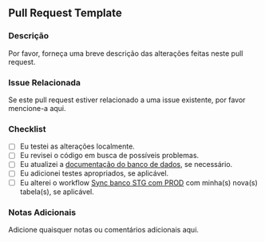 ## Pull Request Template

### Descrição
Por favor, forneça uma breve descrição das alterações feitas neste pull request.

### Issue Relacionada
Se este pull request estiver relacionado a uma issue existente, por favor mencione-a aqui.

### Checklist
- [ ] Eu testei as alterações localmente.
- [ ] Eu revisei o código em busca de possíveis problemas.
- [ ] Eu atualizei a [documentação do banco de dados](https://miro.com/app/board/uXjVMzPi3ZA=/?moveToWidget=3458764593396659368&cot=14), se necessário.
- [ ] Eu adicionei testes apropriados, se aplicável.
- [ ] Eu alterei o workflow [Sync banco STG com PROD](https://mapadoacolhimento.app.n8n.cloud/workflow/AOYkgxUdGPOm2THa) com minha(s) nova(s) tabela(s), se aplicável.

### Notas Adicionais
Adicione quaisquer notas ou comentários adicionais aqui.

